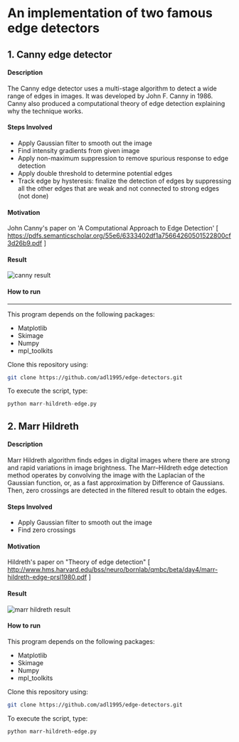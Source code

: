 An implementation of two famous edge detectors
===================

## 1. Canny edge detector

#### Description


The Canny edge detector uses a multi-stage algorithm to detect a wide range of edges in images. It was developed by John F. Canny in 1986. Canny also produced a computational theory of edge detection explaining why the technique works.

#### Steps Involved
- Apply Gaussian filter to smooth out the image
- Find intensity gradients from given image
- Apply non-maximum suppression to remove spurious response to edge detection
- Apply double threshold to determine potential edges
- Track edge by hysteresis: finalize the detection of edges by suppressing all the other edges that are weak and not connected to strong edges (not done)

#### Motivation

John Canny's paper on 'A Computational Approach to Edge Detection' [ https://pdfs.semanticscholar.org/55e6/6333402df1a75664260501522800cf3d26b9.pdf ]

#### Result

![canny result](https://github.com/adl1995/edge-detectors/blob/master/result-canny.png)


#### How to run
-------------

This program depends on the following packages:

 - Matplotlib
 - Skimage
 - Numpy
 - mpl_toolkits

Clone this repository using:
```bash
git clone https://github.com/adl1995/edge-detectors.git
```
To execute the script, type:
```python
python marr-hildreth-edge.py
```

## 2. Marr Hildreth


#### Description

Marr Hildreth algorithm finds edges in digital images where there are strong and rapid variations in image brightness. The Marr–Hildreth edge detection method operates by convolving the image with the Laplacian of the Gaussian function, or, as a fast approximation by Difference of Gaussians. Then, zero crossings are detected in the filtered result to obtain the edges.

#### Steps Involved

- Apply Gaussian filter to smooth out the image
- Find zero crossings

#### Motivation

Hildreth's paper on "Theory of edge detection" [ http://www.hms.harvard.edu/bss/neuro/bornlab/qmbc/beta/day4/marr-hildreth-edge-prsl1980.pdf ]

#### Result

![marr hildreth result](https://github.com/adl1995/edge-detectors/blob/master/result-marr-hildreth.png)

#### How to run


This program depends on the following packages:

 - Matplotlib
 - Skimage
 - Numpy
 - mpl_toolkits

Clone this repository using:
```bash
git clone https://github.com/adl1995/edge-detectors.git
```

To execute the script, type:
```
python marr-hildreth-edge.py
```
